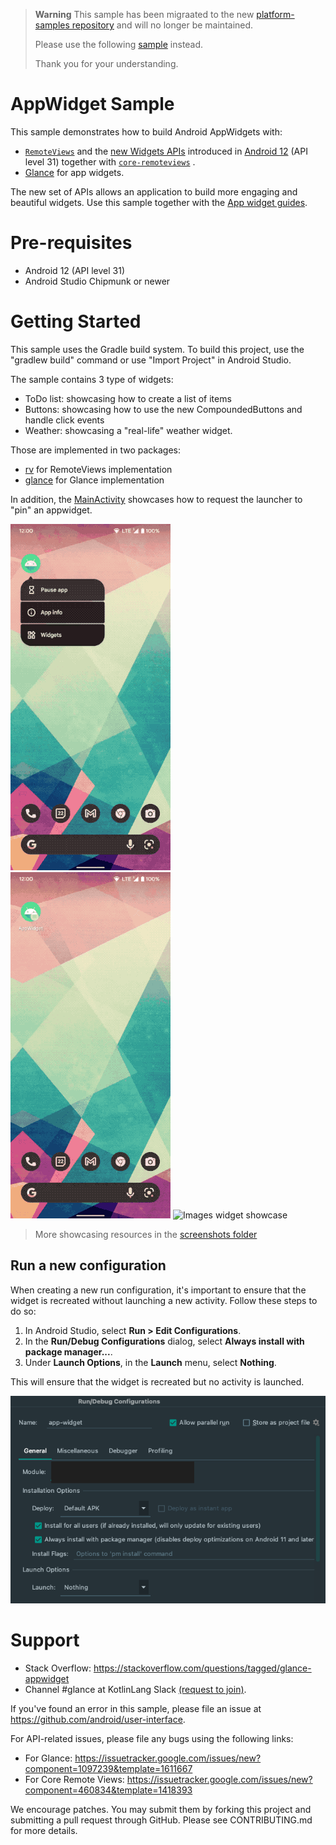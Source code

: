 > **Warning**
> This sample has been migraated to the new [platform-samples repository](https://github.com/android/platform-samples)
> and will no longer be maintained. 
> 
> Please use the following [sample](https://github.com/android/platform-samples/tree/main/samples/user-interface/appwidgets) instead.
>
> Thank you for your understanding.

# AppWidget Sample

This sample demonstrates how to build Android AppWidgets with:

* [`RemoteViews`](https://developer.android.com/reference/android/widget/RemoteViews)
  and the [new Widgets APIs](https://developer.android.com/about/versions/12/features/widgets)
  introduced in [Android 12](https://developer.android.com/studio/releases/platforms#12)
  (API level 31) together with 
  [`core-remoteviews`](https://developer.android.com/jetpack/androidx/releases/core#core-remoteviews-1.0.0-alpha03)
  .
* [Glance](https://developer.android.com/jetpack/androidx/releases/glance) for app widgets.

The new set of APIs allows an application to build more engaging and beautiful widgets. Use this
sample together with the
[App widget guides](https://developer.android.com/guide/topics/appwidgets/overview).

# Pre-requisites

* Android 12 (API level 31)
* Android Studio Chipmunk or newer

# Getting Started

This sample uses the Gradle build system. To build this project, use the
"gradlew build" command or use "Import Project" in Android Studio.

The sample contains 3 type of widgets:

- ToDo list: showcasing how to create a list of items
- Buttons: showcasing how to use the new CompoundedButtons and handle click events
- Weather: showcasing a "real-life" weather widget.

Those are implemented in two packages:

- [rv](app/src/main/java/com/example/android/appwidget/rv) for RemoteViews implementation
- [glance](app/src/main/java/com/example/android/appwidget/glance) for Glance implementation

In addition, the [MainActivity](app/src/main/java/com/example/android/appwidget/MainActivity.kt)
showcases how to request the launcher to "pin" an appwidget.

<img src="screenshots/todo-gif.gif" width="256px"
alt="TODO widget showcase"
title="Showcase of the TODO widget implementation" />
<img src="screenshots/weather-gif.gif" width="256px"
alt="Weather widget showcase"
title="Showcase of the Weather widget implementation" />
<img src="screenshots/images-gif.gif" width="256px"
alt="Images widget showcase"
title="Showcase of the Images widget implementation" />

> More showcasing resources in the [screenshots folder](screenshots)

## Run a new configuration

When creating a new run configuration, it's important to ensure that the widget is recreated without launching a new activity. Follow these steps to do so:

1. In Android Studio, select **Run > Edit Configurations**.
2. In the **Run/Debug Configurations** dialog, select **Always install with package manager...**.
3. Under **Launch Options**, in the **Launch** menu, select **Nothing**.

This will ensure that the widget is recreated but no activity is launched.

<img src="screenshots/run-widget-config.png" width="512px"
alt="screenshot showing run configuration in Android Studio for widgets"
title="screenshot showing run configuration in Android Studio for widgets" />

# Support

- Stack Overflow: https://stackoverflow.com/questions/tagged/glance-appwidget
- Channel #glance at KotlinLang
  Slack [(request to join)](https://surveys.jetbrains.com/s3/kotlin-slack-sign-up).

If you've found an error in this sample, please file an issue at https://github.com/android/user-interface.

For API-related issues, please file any bugs using the following links:

- For Glance: https://issuetracker.google.com/issues/new?component=1097239&template=1611667
- For Core Remote Views: https://issuetracker.google.com/issues/new?component=460834&template=1418393

We encourage patches. You may submit them by forking this project and submitting a pull request
through GitHub. Please see CONTRIBUTING.md for more details.
